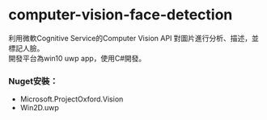 ﻿# computer-vision-face-detection
利用微軟Cognitive Service的Computer Vision API 對圖片進行分析、描述，並標記人臉。  
開發平台為win10 uwp app，使用C#開發。 

### Nuget安裝： 
- Microsoft.ProjectOxford.Vision  
- Win2D.uwp 
